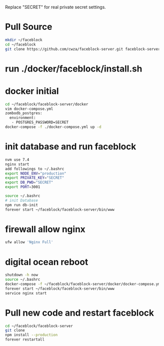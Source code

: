 Replace "SECRET" for real private secret settings.

# Pull Source
``` bash
mkdir ~/faceblock
cd ~/faceblock
git clone https://github.com/cwza/faceblock-server.git faceblock-server
```

# run ./docker/faceblock/install.sh

# docker initial
``` bash
cd ~/faceblock/faceblock-server/docker
vim docker-compose.yml
zombodb_postgres:
  environment:
   - POSTGRES_PASSWORD=SECRET
docker-compose -f ./docker-compose.yml up -d
```

# init database and run faceblock
``` bash
nvm use 7.4
nginx start
add followings to ~/.bashrc
export NODE_ENV="production"
export PRIVATE_KEY="SECRET"
export DB_PWD="SECRET"
export PORT=3001

source ~/.bashrc
# init Database
npm run db-init
forever start ~/faceblock/faceblock-server/bin/www
```

# firewall allow nginx
``` bash
ufw allow 'Nginx Full'
```

# digital ocean reboot
``` bash
shutdown -h now
source ~/.bashrc
docker-compose -f ~/faceblock/faceblock-server/docker/docker-compose.yml up -d
forever start ~/faceblock/faceblock-server/bin/www
service nginx start
```

# Pull new code and restart faceblock
``` bash
cd ~/faceblock/faceblock-server
git clone
npm install --production
forever restartall
```
